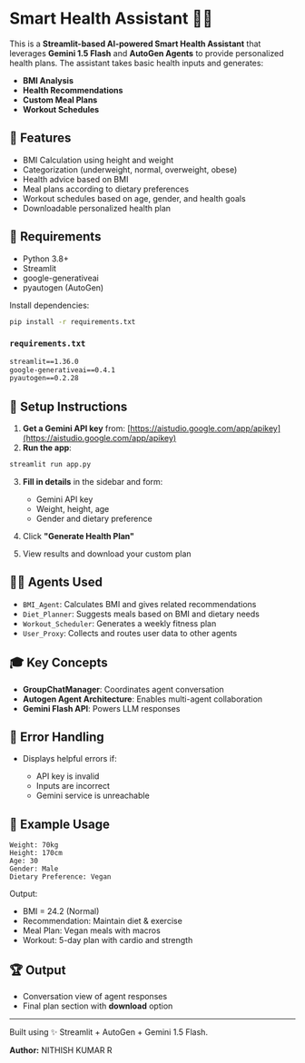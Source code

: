 # Smart Health Assistant 🧑‍⚕️

This is a **Streamlit-based AI-powered Smart Health Assistant** that leverages **Gemini 1.5 Flash** and **AutoGen Agents** to provide personalized health plans. The assistant takes basic health inputs and generates:

- **BMI Analysis**
- **Health Recommendations**
- **Custom Meal Plans**
- **Workout Schedules**

## 🚀 Features

- BMI Calculation using height and weight
- Categorization (underweight, normal, overweight, obese)
- Health advice based on BMI
- Meal plans according to dietary preferences
- Workout schedules based on age, gender, and health goals
- Downloadable personalized health plan

## 🚪 Requirements

- Python 3.8+
- Streamlit
- google-generativeai
- pyautogen (AutoGen)

Install dependencies:

```bash
pip install -r requirements.txt
```

### `requirements.txt`

```txt
streamlit==1.36.0
google-generativeai==0.4.1
pyautogen==0.2.28
```

## 🔧 Setup Instructions

1. **Get a Gemini API key** from: [https://aistudio.google.com/app/apikey](https://aistudio.google.com/app/apikey)
2. **Run the app**:

```bash
streamlit run app.py
```

3. **Fill in details** in the sidebar and form:

   - Gemini API key
   - Weight, height, age
   - Gender and dietary preference

4. Click **"Generate Health Plan"**
5. View results and download your custom plan

## 🧑‍💡 Agents Used

- `BMI_Agent`: Calculates BMI and gives related recommendations
- `Diet_Planner`: Suggests meals based on BMI and dietary needs
- `Workout_Scheduler`: Generates a weekly fitness plan
- `User_Proxy`: Collects and routes user data to other agents

## 🎓 Key Concepts

- **GroupChatManager**: Coordinates agent conversation
- **Autogen Agent Architecture**: Enables multi-agent collaboration
- **Gemini Flash API**: Powers LLM responses

## 🚫 Error Handling

- Displays helpful errors if:

  - API key is invalid
  - Inputs are incorrect
  - Gemini service is unreachable

## 🔗 Example Usage

```text
Weight: 70kg
Height: 170cm
Age: 30
Gender: Male
Dietary Preference: Vegan
```

Output:

- BMI = 24.2 (Normal)
- Recommendation: Maintain diet & exercise
- Meal Plan: Vegan meals with macros
- Workout: 5-day plan with cardio and strength

## 🏆 Output

- Conversation view of agent responses
- Final plan section with **download** option

---

Built using ✨ Streamlit + AutoGen + Gemini 1.5 Flash.

**Author:** NITHISH KUMAR R
